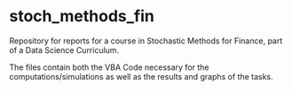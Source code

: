# stoch_methods_fin
Repository for reports for a course in Stochastic Methods for Finance, part of a Data Science Curriculum.

The files contain both the VBA Code necessary for the computations/simulations as well as the results and graphs of the tasks. 
